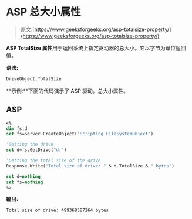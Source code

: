 # ASP 总大小属性

> 原文:[https://www.geeksforgeeks.org/asp-totalsize-property/](https://www.geeksforgeeks.org/asp-totalsize-property/)

**ASP TotalSize 属性**用于返回系统上指定驱动器的总大小。它以字节为单位返回值。

**语法:**

```vb
DriveObject.TotalSize
```

**示例:**下面的代码演示了 ASP 驱动。总大小属性。

## ASP

```vb
<%
dim fs,d
set fs=Server.CreateObject("Scripting.FileSystemObject")

'Getting the drive
set d=fs.GetDrive("d:")

'Getting the total size of the drive
Response.Write("Total size of drive: " & d.TotalSize & " bytes")

set d=nothing
set fs=nothing
%>
```

**输出:**

```vb
Total size of drive: 499368587264 bytes
```